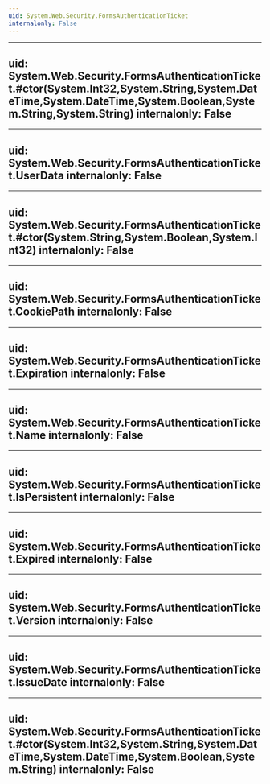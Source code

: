 ```yaml
---
uid: System.Web.Security.FormsAuthenticationTicket
internalonly: False
---
```


---
uid: System.Web.Security.FormsAuthenticationTicket.#ctor(System.Int32,System.String,System.DateTime,System.DateTime,System.Boolean,System.String,System.String)
internalonly: False
---

---
uid: System.Web.Security.FormsAuthenticationTicket.UserData
internalonly: False
---

---
uid: System.Web.Security.FormsAuthenticationTicket.#ctor(System.String,System.Boolean,System.Int32)
internalonly: False
---

---
uid: System.Web.Security.FormsAuthenticationTicket.CookiePath
internalonly: False
---

---
uid: System.Web.Security.FormsAuthenticationTicket.Expiration
internalonly: False
---

---
uid: System.Web.Security.FormsAuthenticationTicket.Name
internalonly: False
---

---
uid: System.Web.Security.FormsAuthenticationTicket.IsPersistent
internalonly: False
---

---
uid: System.Web.Security.FormsAuthenticationTicket.Expired
internalonly: False
---

---
uid: System.Web.Security.FormsAuthenticationTicket.Version
internalonly: False
---

---
uid: System.Web.Security.FormsAuthenticationTicket.IssueDate
internalonly: False
---

---
uid: System.Web.Security.FormsAuthenticationTicket.#ctor(System.Int32,System.String,System.DateTime,System.DateTime,System.Boolean,System.String)
internalonly: False
---

